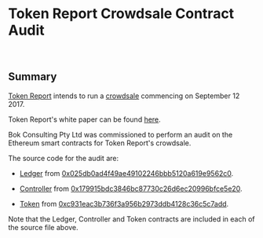 # Token Report Crowdsale Contract Audit

<br />

## Summary

[Token Report](http://tokenreport.com/) intends to run a [crowdsale](http://tokenreport.com/ico.html) commencing on September 12 2017.

Token Report's white paper can be found [here](http://tokenreport.com/assets/white-paper.pdf).

Bok Consulting Pty Ltd was commissioned to perform an audit on the Ethereum smart contracts for Token Report's crowdsale.

The source code for the audit are:

* [Ledger](contracts/Ledger.sol) from [0x025db0ad4f49ae49102246bbb5120a619e9562c0](https://etherscan.io/address/0x025db0ad4f49ae49102246bbb5120a619e9562c0#code).

* [Controller](contracts/Controller.sol) from [0x179915bdc3846bc87730c26d6ec20996bfce5e20](https://etherscan.io/address/0x179915bdc3846bc87730c26d6ec20996bfce5e20#code).

* [Token](contracts/Token.sol) from [0xc931eac3b736f3a956b2973ddb4128c36c5c7add](https://etherscan.io/address/0xc931eac3b736f3a956b2973ddb4128c36c5c7add#code).

Note that the Ledger, Controller and Token contracts are included in each of the source file above.